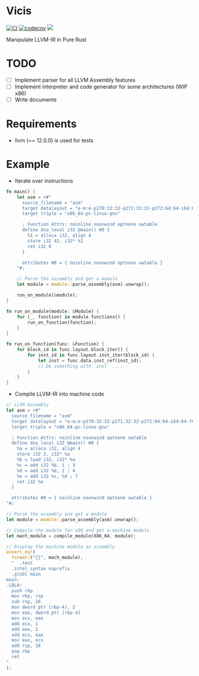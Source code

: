 # Vicis

[![CI](https://github.com/maekawatoshiki/vicis/workflows/Rust/badge.svg)](https://github.com/maekawatoshiki/vicis/actions/workflows/rust.yml)
[![codecov](https://codecov.io/gh/maekawatoshiki/vicis/branch/master/graph/badge.svg)](https://codecov.io/gh/maekawatoshiki/vicis)
[![](http://img.shields.io/badge/license-MIT-blue.svg)](./LICENSE)

Manipulate LLVM-IR in Pure Rust

# TODO

- [ ] Implement parser for all LLVM Assembly features 
- [ ] Implement interpreter and code generator for some architectures (WIP x86)
- [ ] Write documents

# Requirements

- llvm (== 12.0.0) is used for tests

# Example

- Iterate over instructions

```rust
fn main() {
    let asm = r#"
      source_filename = "asm"
      target datalayout = "e-m:e-p270:32:32-p271:32:32-p272:64:64-i64:64-f80:128-n8:16:32:64-S128"     
      target triple = "x86_64-pc-linux-gnu"  

      ; Function Attrs: noinline nounwind optnone uwtable
      define dso_local i32 @main() #0 {
        %1 = alloca i32, align 4
        store i32 42, i32* %1
        ret i32 0
      }

      attributes #0 = { noinline nounwind optnone uwtable }
    "#;

    // Parse the assembly and get a module
    let module = module::parse_assembly(asm).unwrap();

    run_on_module(&module);
}

fn run_on_module(module: &Module) {
    for (_, function) in module.functions() {
        run_on_function(function);
    }
}

fn run_on_function(func: &Function) {
    for block_id in func.layout.block_iter() {
        for inst_id in func.layout.inst_iter(block_id) {
            let inst = func.data.inst_ref(inst_id);
            // Do something with `inst` ....
        }
    }
}
```

- Compile LLVM-IR into machine code

```rust
// LLVM Assembly
let asm = r#"
  source_filename = "asm"
  target datalayout = "e-m:e-p270:32:32-p271:32:32-p272:64:64-i64:64-f80:128-n8:16:32:64-S128"     
  target triple = "x86_64-pc-linux-gnu"  

  ; Function Attrs: noinline nounwind optnone uwtable
  define dso_local i32 @main() #0 {
    %a = alloca i32, align 4
    store i32 2, i32* %a
    %b = load i32, i32* %a
    %c = add i32 %b, 1 ; 3
    %d = add i32 %b, 2 ; 4
    %e = add i32 %c, %d ; 7
    ret i32 %e
  }

  attributes #0 = { noinline nounwind optnone uwtable }
"#;

// Parse the assembly and get a module
let module = module::parse_assembly(asm).unwrap();

// Compile the module for x86 and get a machine module
let mach_module = compile_module(X86_64, module);

// Display the machine module as assembly
assert_eq!(
  format!("{}", mach_module),
  "  .text
  .intel_syntax noprefix
  .globl main
main:
.LBL0:
  push rbp
  mov rbp, rsp
  sub rsp, 16
  mov dword ptr [rbp-4], 2
  mov eax, dword ptr [rbp-4]
  mov ecx, eax
  add ecx, 1
  add eax, 2
  add ecx, eax
  mov eax, ecx
  add rsp, 16
  pop rbp
  ret 
"
);

```

